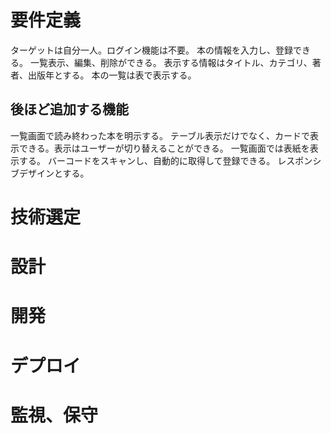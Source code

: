 # 要件定義
ターゲットは自分一人。ログイン機能は不要。
本の情報を入力し、登録できる。
一覧表示、編集、削除ができる。
表示する情報はタイトル、カテゴリ、著者、出版年とする。
本の一覧は表で表示する。

## 後ほど追加する機能
一覧画面で読み終わった本を明示する。
テーブル表示だけでなく、カードで表示できる。表示はユーザーが切り替えることができる。
一覧画面では表紙を表示する。
バーコードをスキャンし、自動的に取得して登録できる。
レスポンシブデザインとする。

# 技術選定


# 設計


# 開発


# デプロイ


# 監視、保守